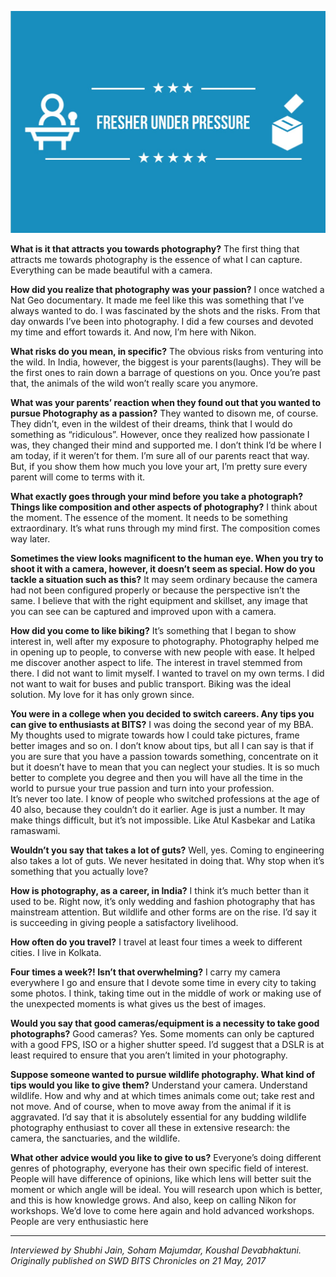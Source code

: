 <!-- TITLE: Interview with Anindo Basu: Freelance Photographer, Nikon India -->
<!-- SUBTITLE: Missed him at Pearl'17? Catch Journal Club's interview with photographer Anindo Basu from Nikon India. -->

![88140 Fresher 20 Under](/uploads/news/88140-fresher-20-under.jpg "88140 Fresher 20 Under")

**What is it that attracts you towards photography?**
The first thing that attracts me towards photography is the essence of what I can capture. Everything can be made beautiful with a camera.

**How did you realize that photography was your passion?**
I once watched a Nat Geo documentary. It made me feel like this was something that I’ve always wanted to do. I was fascinated by the shots and the risks. From that day onwards I’ve been into photography. I did a few courses and devoted my time and effort towards it. And now, I’m here with Nikon.

**What risks do you mean, in specific?**
The obvious risks from venturing into the wild. In India, however, the biggest is your parents(laughs). They will be the first ones to rain down a barrage of questions on you. Once you’re past that, the animals of the wild won’t really scare you anymore.

**What was your parents’ reaction when they found out that you wanted to pursue Photography as a passion?**
They wanted to disown me, of course. They didn’t, even in the wildest of their dreams, think that I would do something as “ridiculous”. However, once they realized how passionate I was, they changed their mind and supported me. I don’t think I’d be where I am today, if it weren’t for them. I’m sure all of our parents react that way. But, if you show them how much you love your art, I’m pretty sure every parent will come to terms with it.

**What exactly goes through your mind before you take a photograph? Things like composition and other aspects of photography?**
I think about the moment. The essence of the moment. It needs to be something extraordinary. It’s what runs through my mind first. The composition comes way later.

**Sometimes the view looks magnificent to the human eye. When you try to shoot it with a camera, however, it doesn’t seem as special. How do you tackle a situation such as this?**
It may seem ordinary because the camera had not been configured properly or because the perspective isn’t the same. I believe that with the right equipment and skillset, any image that you can see can be captured and improved upon with a camera.

**How did you come to like biking?**
It’s something that I began to show interest in, well after my exposure to photography. Photography helped me in opening up to people, to converse with new people with ease. It helped me discover another aspect to life. The interest in travel stemmed from there. I did not want to limit myself. I wanted to travel on my own terms. I did not want to wait for buses and public transport. Biking was the ideal solution. My love for it has only grown since.

**You were in a college when you decided to switch careers. Any tips you can give to enthusiasts at BITS?**
I was doing the second year of my BBA. My thoughts used to migrate towards how I could take pictures, frame better images and so on. I don’t know about tips, but all I can say is that if you are sure that you have a passion towards something, concentrate on it but it doesn’t have to mean that you can neglect your studies. It is so much better to complete you degree and then you will have all the time in the world to pursue your true passion and turn into your profession.  
It’s never too late. I know of people who switched professions at the age of 40 also, because they couldn’t do it earlier. Age is just a number. It may make things difficult, but it’s not impossible. Like Atul Kasbekar and Latika ramaswami.

**Wouldn’t you say that takes a lot of guts?**
Well, yes. Coming to engineering also takes a lot of guts. We never hesitated in doing that. Why stop when it’s something that you actually love?

**How is photography, as a career, in India?**
I think it’s much better than it used to be. Right now, it’s only wedding and fashion photography that has mainstream attention. But wildlife and other forms are on the rise. I’d say it is succeeding in giving people a satisfactory livelihood.

**How often do you travel?**
I travel at least four times a week to different cities. I live in Kolkata.

**Four times a week?! Isn’t that overwhelming?**
I carry my camera everywhere I go and ensure that I devote some time in every city to taking some photos. I think, taking time out in the middle of work or making use of the unexpected moments is what gives us the best of images.

**Would you say that good cameras/equipment is a necessity to take good photographs?**
Good cameras? Yes. Some moments can only be captured with a good FPS, ISO or a higher shutter speed. I’d suggest that a DSLR is at least required to ensure that you aren’t limited in your photography.

**Suppose someone wanted to pursue wildlife photography. What kind of tips would you like to give them?**
Understand your camera. Understand wildlife. How and why and at which times animals come out; take rest and not move. And of course, when to move away from the animal if it is aggravated. I’d say that it is absolutely essential for any budding wildlife photography enthusiast to cover all these in extensive research: the camera, the sanctuaries, and the wildlife.

**What other advice would you like to give to us?**
Everyone’s doing different genres of photography, everyone has their own specific field of interest. People will have difference of opinions, like which lens will better suit the moment or which angle will be ideal. You will research upon which is better, and this is how knowledge grows. And also, keep on calling Nikon for workshops. We’d love to come here again and hold advanced workshops. People are very enthusiastic here


-----

*Interviewed by Shubhi Jain, Soham Majumdar, Koushal Devabhaktuni. Originally published on SWD BITS Chronicles on 21 May, 2017*